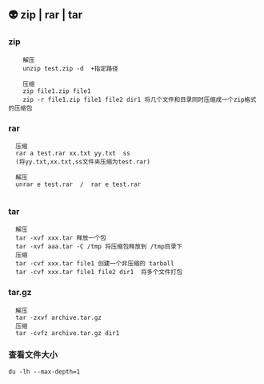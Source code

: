 ## :alien: zip | rar |  tar
### zip
``` 
    解压
    unzip test.zip -d  +指定路径

    压缩
    zip file1.zip file1
    zip -r file1.zip file1 file2 dir1 将几个文件和目录同时压缩成一个zip格式的压缩包
```
### rar
```
  压缩
  rar a test.rar xx.txt yy.txt  ss
  (将yy.txt,xx.txt,ss文件夹压缩为test.rar)

  解压
  unrar e test.rar  /  rar e test.rar
  
```
### tar
```
  解压
  tar -xvf xxx.tar 释放一个包
  tar -xvf aaa.tar -C /tmp 将压缩包释放到 /tmp目录下 
  压缩
  tar -cvf xxx.tar file1 创建一个非压缩的 tarball 
  tar -cvf xxx.tar file1 file2 dir1  将多个文件打包

```

### tar.gz
```
  解压
  tar -zxvf archive.tar.gz 
  压缩
  tar -cvfz archive.tar.gz dir1 

```


### 查看文件大小
```
du -lh --max-depth=1
```
